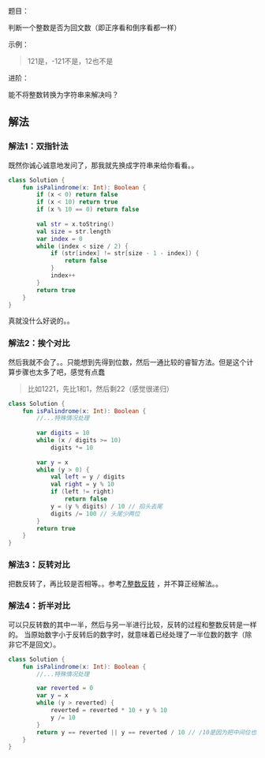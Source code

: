 题目：

判断一个整数是否为回文数（即正序看和倒序看都一样）

示例：

>121是，-121不是，12也不是

进阶：

能不将整数转换为字符串来解决吗？

## 解法
### 解法1：双指针法
既然你诚心诚意地发问了，那我就先换成字符串来给你看看。。
```kotlin
class Solution {
    fun isPalindrome(x: Int): Boolean {
        if (x < 0) return false
        if (x < 10) return true
        if (x % 10 == 0) return false
        
        val str = x.toString()
        val size = str.length
        var index = 0
        while (index < size / 2) {
            if (str[index] != str[size - 1 - index]) {
                return false
            }
            index++
        }
        return true
    }
}
```
真就没什么好说的。。

### 解法2：挨个对比
然后我就不会了。。只能想到先得到位数，然后一通比较的睿智方法。但是这个计算步骤也太多了吧，感觉有点蠢
>比如1221，先比1和1，然后剩22（感觉很递归）
```kotlin
class Solution {
    fun isPalindrome(x: Int): Boolean {
        //...特殊情况处理
        
        var digits = 10
        while (x / digits >= 10) 
            digits *= 10
        
        var y = x
        while (y > 0) {
            val left = y / digits
            val right = y % 10
            if (left != right) 
                return false
            y = (y % digits) / 10 // 掐头去尾
            digits /= 100 // 头尾少两位
        }
        return true
    }
}
```

### 解法3：反转对比
把数反转了，再比较是否相等。。参考[7.整数反转](https://github.com/ddancn/LeetCoding/blob/master/math/0007.%20%E6%95%B4%E6%95%B0%E5%8F%8D%E8%BD%AC.md)
，并不算正经解法。。

### 解法4：折半对比
可以只反转数的其中一半，然后与另一半进行比较，反转的过程和整数反转是一样的。
当原始数字小于反转后的数字时，就意味着已经处理了一半位数的数字（除非它不是回文）。
```kotlin
class Solution {
    fun isPalindrome(x: Int): Boolean {
        //...特殊情况处理

        var reverted = 0
        var y = x
        while (y > reverted) {
            reverted = reverted * 10 + y % 10
            y /= 10
        }
        return y == reverted || y == reverted / 10 // /10是因为把中间位也给了reverted
    }
}
```
